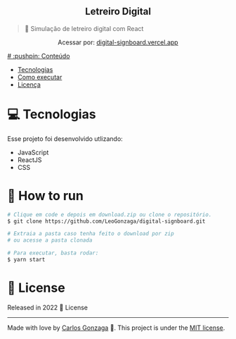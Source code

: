 <div align="center">
<h2>Letreiro Digital</h2>
</div>   

> :rocket: Simulação de letreiro digital com React


<div align="center">
   <p>Acessar por:  <a href="https://digital-signboard.vercel.app" target="_blank">digital-signboard.vercel.app</p>  
</div> 
# :pushpin: Conteúdo

* [Tecnologias](#computer-Tecnologias)
* [Como executar](#construction_worker-how-to-run)
* [Licença](#closed_book-license)
  
# :computer: Tecnologias
Esse projeto foi desenvolvido utlizando:

* JavaScript
* ReactJS
* CSS

# :construction_worker: How to run
```bash
# Clique em code e depois em download.zip ou clone o repositório.
$ git clone https://github.com/LeoGonzaga/digital-signboard.git

# Extraia a pasta caso tenha feito o download por zip
# ou acesse a pasta clonada

# Para executar, basta rodar:
$ yarn start

```

# :closed_book: License

Released in 2022 :closed_book: License

---

Made with love by [Carlos Gonzaga](https://github.com/LeoGonzaga) 🚀.
This project is under the [MIT license](./LICENSE).
